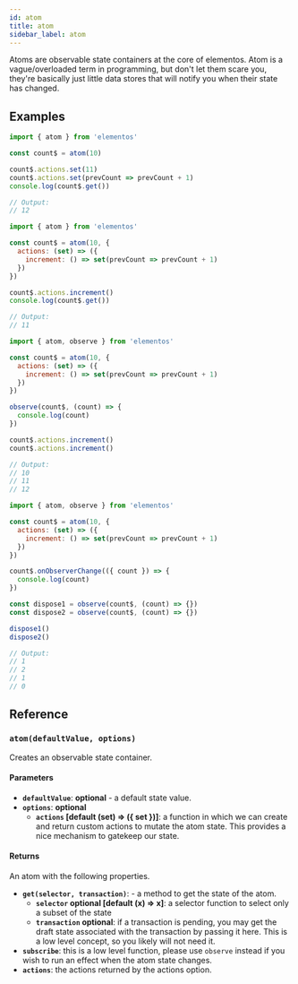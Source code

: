 ```yaml
---
id: atom
title: atom
sidebar_label: atom
---
```


Atoms are observable state containers at the core of elementos. Atom is a vague/overloaded term in programming, but don't let them scare you, they're basically just little data stores that will notify you when their state has changed.

## Examples
```js title="Simple"
import { atom } from 'elementos'

const count$ = atom(10)

count$.actions.set(11)
count$.actions.set(prevCount => prevCount + 1)
console.log(count$.get())

// Output:
// 12
```

```js title="Custom Actions"
import { atom } from 'elementos'

const count$ = atom(10, {
  actions: (set) => ({
    increment: () => set(prevCount => prevCount + 1)
  })
})

count$.actions.increment()
console.log(count$.get())

// Output:
// 11
```

```js title="Observed"
import { atom, observe } from 'elementos'

const count$ = atom(10, {
  actions: (set) => ({
    increment: () => set(prevCount => prevCount + 1)
  })
})

observe(count$, (count) => {
  console.log(count)
})

count$.actions.increment()
count$.actions.increment()

// Output:
// 10
// 11
// 12
```

```js title="onObserverChange"
import { atom, observe } from 'elementos'

const count$ = atom(10, {
  actions: (set) => ({
    increment: () => set(prevCount => prevCount + 1)
  })
})

count$.onObserverChange(({ count }) => {
  console.log(count)
})

const dispose1 = observe(count$, (count) => {})
const dispose2 = observe(count$, (count) => {})

dispose1()
dispose2()

// Output:
// 1
// 2
// 1
// 0
```

## Reference

### `atom(defaultValue, options)`

Creates an observable state container.

#### Parameters

* **`defaultValue`**: **optional** - a default state value.
* **`options`**: **optional**
  - **`actions` [default (set) => ({ set })]**: a function in which we can create and return custom actions to mutate the atom state. This provides a nice mechanism to gatekeep our state.

#### Returns
An atom with the following properties.
* **`get(selector, transaction)`**: - a method to get the state of the atom.
  - **`selector` optional [default (x) => x]**: a selector function to select only a subset of the state
  -  **`transaction` optional**: if a transaction is pending, you may get the draft state associated with the transaction by passing it here. This is a low level concept, so you likely will not need it.
* **`subscribe`**: this is a low level function, please use `observe` instead if you wish to run an effect when the atom state changes.
* **`actions`**: the actions returned by the actions option.
  
